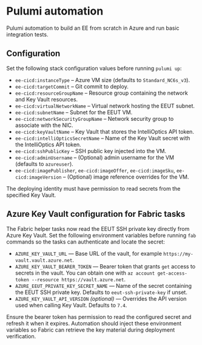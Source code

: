 # Pulumi automation

Pulumi automation to build an EE from scratch in Azure and run basic integration tests.

## Configuration

Set the following stack configuration values before running `pulumi up`:

* `ee-cicd:instanceType` – Azure VM size (defaults to `Standard_NC6s_v3`).
* `ee-cicd:targetCommit` – Git commit to deploy.
* `ee-cicd:resourceGroupName` – Resource group containing the network and Key Vault resources.
* `ee-cicd:virtualNetworkName` – Virtual network hosting the EEUT subnet.
* `ee-cicd:subnetName` – Subnet for the EEUT VM.
* `ee-cicd:networkSecurityGroupName` – Network security group to associate with the NIC.
* `ee-cicd:keyVaultName` – Key Vault that stores the IntelliOptics API token.
* `ee-cicd:intelliOpticsSecretName` – Name of the Key Vault secret with the IntelliOptics API token.
* `ee-cicd:sshPublicKey` – SSH public key injected into the VM.
* `ee-cicd:adminUsername` – (Optional) admin username for the VM (defaults to `azureuser`).
* `ee-cicd:imagePublisher`, `ee-cicd:imageOffer`, `ee-cicd:imageSku`, `ee-cicd:imageVersion` – (Optional) image reference overrides for the VM.

The deploying identity must have permission to read secrets from the specified Key Vault.

## Azure Key Vault configuration for Fabric tasks

The Fabric helper tasks now read the EEUT SSH private key directly from Azure Key Vault.
Set the following environment variables before running `fab` commands so the tasks can
authenticate and locate the secret:

* `AZURE_KEY_VAULT_URL` &mdash; Base URL of the vault, for example `https://my-vault.vault.azure.net`.
* `AZURE_KEY_VAULT_BEARER_TOKEN` &mdash; Bearer token that grants `get` access to secrets
  in the vault. You can obtain one with `az account get-access-token --resource https://vault.azure.net`.
* `AZURE_EEUT_PRIVATE_KEY_SECRET_NAME` &mdash; Name of the secret containing the EEUT SSH
  private key. Defaults to `eeut-ssh-private-key` if unset.
* `AZURE_KEY_VAULT_API_VERSION` *(optional)* &mdash; Overrides the API version used when
  calling Key Vault. Defaults to `7.4`.

Ensure the bearer token has permission to read the configured secret and refresh it when it
expires. Automation should inject these environment variables so Fabric can retrieve the key
material during deployment verification.


